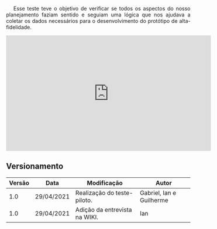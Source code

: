 
<p style="text-indent: 20px; text-align: justify">
Esse teste teve o objetivo de verificar se todos os aspectos do nosso planejamento faziam sentido e seguiam uma lógica que nos ajudava a coletar os dados necessários para o desenvolvimento do protótipo de alta-fidelidade.
</p>

<div align="center">
    <iframe width="560" height="315" src="https://www.youtube.com/embed/1hf7ghDGFnU" title="YouTube video player" frameborder="0" allow="accelerometer; autoplay; clipboard-write; encrypted-media; gyroscope; picture-in-picture" allowfullscreen></iframe>
</div>

## Versionamento

| Versão | Data | Modificação | Autor |
|--|--|--|--|
| 1.0 | 29/04/2021 | Realização do teste-piloto. | Gabriel, Ian e Guilherme |
| 1.0 | 29/04/2021 | Adição da entrevista na WIKI. | Ian |